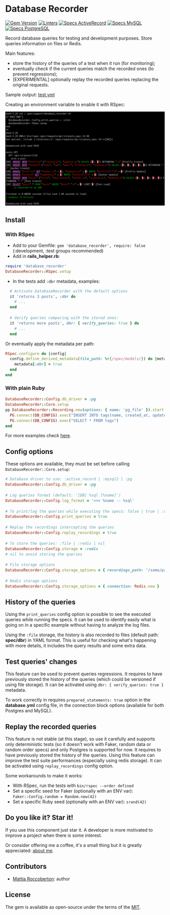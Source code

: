# Database Recorder
[![Gem Version](https://badge.fury.io/rb/database_recorder.svg)](https://badge.fury.io/rb/database_recorder)
[![Linters](https://github.com/blocknotes/database_recorder/actions/workflows/linters.yml/badge.svg)](https://github.com/blocknotes/database_recorder/actions/workflows/linters.yml)
[![Specs ActiveRecord](https://github.com/blocknotes/database_recorder/actions/workflows/specs_active_record.yml/badge.svg)](https://github.com/blocknotes/database_recorder/actions/workflows/specs_active_record.yml)
[![Specs MySQL](https://github.com/blocknotes/database_recorder/actions/workflows/specs_mysql.yml/badge.svg)](https://github.com/blocknotes/database_recorder/actions/workflows/specs_mysql.yml)
[![Specs PostgreSQL](https://github.com/blocknotes/database_recorder/actions/workflows/specs_postgres.yml/badge.svg)](https://github.com/blocknotes/database_recorder/actions/workflows/specs_postgres.yml)

Record database queries for testing and development purposes.
Store queries information on files or Redis.

Main features:
- store the history of the queries of a test when it run (for monitoring);
- eventually check if the current queries match the recorded ones (to prevent regressions);
- [EXPERIMENTAL] optionally replay the recorded queries replacing the original requests.

Sample output: [test.yml](extra/sample.yml)

Creating an environment variable to enable it with RSpec:

![image1](extra/image1.png)

## Install

### With RSpec

- Add to your Gemfile: `gem 'database_recorder', require: false` (:development, :test groups recommended)
- Add in **rails_helper.rb**:

```rb
require 'database_recorder'
DatabaseRecorder::RSpec.setup
```

- In the tests add `:dbr` metadata, examples:

```rb
  # Activate DatabaseRecorder with the default options
  it 'returns 3 posts', :dbr do
    # ...
  end

  # Verify queries comparing with the stored ones:
  it 'returns more posts', dbr: { verify_queries: true } do
    # ...
  end
```

Or eventually apply the metadata per path:

```rb
RSpec.configure do |config|
  config.define_derived_metadata(file_path: %r{/spec/models/}) do |metadata|
    metadata[:dbr] = true
  end
end
```

### With plain Ruby

```rb
DatabaseRecorder::Config.db_driver = :pg
DatabaseRecorder::Core.setup
pp DatabaseRecorder::Recording.new(options: { name: 'pg_file' }).start do
  PG.connect(DB_CONFIG).exec("INSERT INTO tags(name, created_at, updated_at) VALUES('tag1', NOW(), NOW())")
  PG.connect(DB_CONFIG).exec("SELECT * FROM tags")
end
```

For more examples check [here](examples).

## Config options

These options are available, they must be set before calling `DatabaseRecorder::Core.setup`:

```rb
# Database driver to use: :active_record | :mysql2 | :pg
DatabaseRecorder::Config.db_driver = :pg

# Log queries format (default: '[DB] %sql [%name]')
DatabaseRecorder::Config.log_format = '>>> %name -- %sql'

# To print/log the queries while executing the specs: false | true | :color
DatabaseRecorder::Config.print_queries = true

# Replay the recordings intercepting the queries
DatabaseRecorder::Config.replay_recordings = true

# To store the queries: :file | :redis | nil
DatabaseRecorder::Config.storage = :redis
# nil to avoid storing the queries

# File storage options
DatabaseRecorder::Config.storage_options = { recordings_path: '/some/path' }

# Redis storage options
DatabaseRecorder::Config.storage_options = { connection: Redis.new }
```

## History of the queries

Using the `print_queries` config option is possible to see the executed queries while running the specs. It can be used to identify easily what is going on in a specific example without having to analyze the log files.

Using the `:file` storage, the history is also recorded to files (default path: **spec/dbr**) in YAML format. This is useful for checking what's happening with more details, it includes the query results and some extra data.

## Test queries' changes

This feature can be used to prevent queries regressions.
It requires to have previously stored the history of the queries (which could be versioned if using file storage).
It can be activated using `dbr: { verify_queries: true }` metadata.

To work correctly in requires `prepared_statements: true` option in the **database.yml** config file, in the connection block options (available for both Postgres and MySQL).

## Replay the recorded queries

This feature is not stable (at this stage), so use it carefully and supports only deterministic tests (so it doesn't work with Faker, random data or random order specs) and only Postgres is supported for now.
It requires to have previously stored the history of the queries.
Using this feature can improve the test suite performances (especially using redis storage).
It can be activated using `replay_recordings` config option.

Some workarounds to make it works:
- With RSpec, run the tests with `bin/rspec --order defined`
- Set a specific seed for Faker (optionally with an ENV var): `Faker::Config.random = Random.new(42)`
- Set a specific Ruby seed (optionally with an ENV var): `srand(42)`

## Do you like it? Star it!

If you use this component just star it. A developer is more motivated to improve a project when there is some interest.

Or consider offering me a coffee, it's a small thing but it is greatly appreciated: [about me](https://www.blocknot.es/about-me).

## Contributors

- [Mattia Roccoberton](https://blocknot.es): author

## License

The gem is available as open-source under the terms of the [MIT](MIT-LICENSE).
